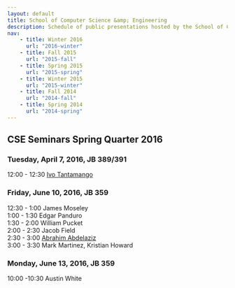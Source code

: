 ```yaml
---
layout: default
title: School of Computer Science &amp; Engineering
description: Schedule of public presentations hosted by the School of CSE.
nav:
    - title: Winter 2016
      url: "2016-winter"
    - title: Fall 2015
      url: "2015-fall"
    - title: Spring 2015
      url: "2015-spring"
    - title: Winter 2015
      url: "2015-winter"
    - title: Fall 2014
      url: "2014-fall"
    - title: Spring 2014
      url: "2014-spring"
---
```


## CSE Seminars __Spring Quarter 2016__

### Tuesday, April 7, 2016, JB 389/391

 12:00 - 12:30 [Ivo Tantamango](2016-spring/ivo-tantamango.pdf) <br>

### Friday, June 10, 2016, JB 359

 12:30 - 1:00 James Moseley     <br>
  1:00 - 1:30 Edgar Panduro     <br>
  1:30 - 2:00 William Pucket    <br>
  2:00 - 2:30 Jacob Field       <br>
  2:30 - 3:00 [Abrahim Abdelaziz](2016-spring/abrahim-abdelaziz-575.pdf) <br>
  3:00 - 3:30 Mark Martinez, Kristian Howard       <br>

### Monday, June 13, 2016, JB 359

 10:00 -10:30 Austin White     <br>


